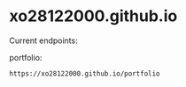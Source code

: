 # xo28122000.github.io
Current endpoints:

  portfolio:
  
    https://xo28122000.github.io/portfolio
